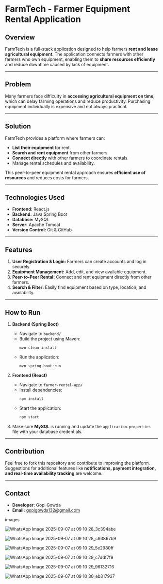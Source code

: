 # FarmTech - Farmer Equipment Rental Application

## Overview
FarmTech is a full-stack application designed to help farmers **rent and lease agricultural equipment**. The application connects farmers with other farmers who own equipment, enabling them to **share resources efficiently** and reduce downtime caused by lack of equipment.

---

## Problem
Many farmers face difficulty in **accessing agricultural equipment on time**, which can delay farming operations and reduce productivity. Purchasing equipment individually is expensive and not always practical.

---

## Solution
FarmTech provides a platform where farmers can:

- **List their equipment** for rent.
- **Search and rent equipment** from other farmers.
- **Connect directly** with other farmers to coordinate rentals.
- Manage rental schedules and availability.

This peer-to-peer equipment rental approach ensures **efficient use of resources** and reduces costs for farmers.

---

## Technologies Used
- **Frontend:** React.js
- **Backend:** Java Spring Boot
- **Database:** MySQL
- **Server:** Apache Tomcat
- **Version Control:** Git & GitHub

---

## Features
1. **User Registration & Login:** Farmers can create accounts and log in securely.
2. **Equipment Management:** Add, edit, and view available equipment.
3. **Peer-to-Peer Rental:** Connect and rent equipment directly from other farmers.
4. **Search & Filter:** Easily find equipment based on type, location, and availability.

---

## How to Run
1. **Backend (Spring Boot)**
   - Navigate to `backend/`
   - Build the project using Maven:
     ```bash
     mvn clean install
     ```
   - Run the application:
     ```bash
     mvn spring-boot:run
     ```

2. **Frontend (React)**
   - Navigate to `farmer-rental-app/`
   - Install dependencies:
     ```bash
     npm install
     ```
   - Start the application:
     ```bash
     npm start
     ```

3. Make sure **MySQL** is running and update the `application.properties` file with your database credentials.

---

## Contribution
Feel free to fork this repository and contribute to improving the platform. Suggestions for additional features like **notifications, payment integration, and real-time availability tracking** are welcome.

---

## Contact
- **Developer:** Gopi Gowda  
- **Email:** gopigowda132@gmail.com







images


![WhatsApp Image 2025-09-07 at 09 10 28_3c394abe](https://github.com/user-attachments/assets/c4faa31a-fb19-4a01-bc9e-d64291d1cd0b)



![WhatsApp Image 2025-09-07 at 09 10 28_c93867b9](https://github.com/user-attachments/assets/4d12f6cc-04be-4647-bf7b-7b021be25acf)




![WhatsApp Image 2025-09-07 at 09 10 29_5e2980ff](https://github.com/user-attachments/assets/806a1377-2c2d-409f-9e5d-b2e2f4a27146)


![WhatsApp Image 2025-09-07 at 09 10 29_c7ddf7f9](https://github.com/user-attachments/assets/1ed4433a-e865-4a68-9a18-eea1a4d9462a)





![WhatsApp Image 2025-09-07 at 09 10 29_96132716](https://github.com/user-attachments/assets/0fc6c00c-162d-4931-bdac-2aa869d1809e)





![WhatsApp Image 2025-09-07 at 09 10 30_eb317937](https://github.com/user-attachments/assets/f172aff5-edce-4208-aba1-bf4273ab7fac)
